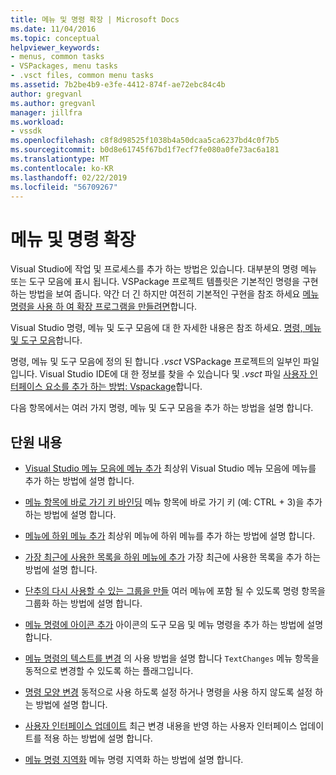 ```yaml
---
title: 메뉴 및 명령 확장 | Microsoft Docs
ms.date: 11/04/2016
ms.topic: conceptual
helpviewer_keywords:
- menus, common tasks
- VSPackages, menu tasks
- .vsct files, common menu tasks
ms.assetid: 7b2be4b9-e3fe-4412-874f-ae72ebc84c4b
author: gregvanl
ms.author: gregvanl
manager: jillfra
ms.workload:
- vssdk
ms.openlocfilehash: c8f8d98525f1038b4a50dcaa5ca6237bd4c0f7b5
ms.sourcegitcommit: b0d8e61745f67bd1f7ecf7fe080a0fe73ac6a181
ms.translationtype: MT
ms.contentlocale: ko-KR
ms.lasthandoff: 02/22/2019
ms.locfileid: "56709267"
---
```

# <a name="extend-menus-and-commands"></a>메뉴 및 명령 확장
Visual Studio에 작업 및 프로세스를 추가 하는 방법은 있습니다. 대부분의 명령 메뉴 또는 도구 모음에 표시 됩니다. VSPackage 프로젝트 템플릿은 기본적인 명령을 구현 하는 방법을 보여 줍니다. 약간 더 긴 하지만 여전히 기본적인 구현을 참조 하세요 [메뉴 명령을 사용 하 여 확장 프로그램을 만들려면](../extensibility/creating-an-extension-with-a-menu-command.md)합니다.

 Visual Studio 명령, 메뉴 및 도구 모음에 대 한 자세한 내용은 참조 하세요. [명령, 메뉴 및 도구 모음](../extensibility/internals/commands-menus-and-toolbars.md)합니다.

 명령, 메뉴 및 도구 모음에 정의 된 합니다 *.vsct* VSPackage 프로젝트의 일부인 파일입니다. Visual Studio IDE에 대 한 정보를 찾을 수 있습니다 및 *.vsct* 파일 [사용자 인터페이스 요소를 추가 하는 방법: Vspackage](../extensibility/internals/how-vspackages-add-user-interface-elements.md)합니다.

 다음 항목에서는 여러 가지 명령, 메뉴 및 도구 모음을 추가 하는 방법을 설명 합니다.

## <a name="in-this-section"></a>단원 내용
- [Visual Studio 메뉴 모음에 메뉴 추가](../extensibility/adding-a-menu-to-the-visual-studio-menu-bar.md) 최상위 Visual Studio 메뉴 모음에 메뉴를 추가 하는 방법에 설명 합니다.

- [메뉴 항목에 바로 가기 키 바인딩](../extensibility/binding-keyboard-shortcuts-to-menu-items.md) 메뉴 항목에 바로 가기 키 (예: CTRL + 3)을 추가 하는 방법에 설명 합니다.

- [메뉴에 하위 메뉴 추가](../extensibility/adding-a-submenu-to-a-menu.md) 최상위 메뉴에 하위 메뉴를 추가 하는 방법에 설명 합니다.

- [가장 최근에 사용한 목록을 하위 메뉴에 추가](../extensibility/adding-a-most-recently-used-list-to-a-submenu.md) 가장 최근에 사용한 목록을 추가 하는 방법에 설명 합니다.

- [단추의 다시 사용할 수 있는 그룹을 만들](../extensibility/creating-reusable-groups-of-buttons.md) 여러 메뉴에 포함 될 수 있도록 명령 항목을 그룹화 하는 방법에 설명 합니다.

- [메뉴 명령에 아이콘 추가](../extensibility/adding-icons-to-menu-commands.md) 아이콘의 도구 모음 및 메뉴 명령을 추가 하는 방법에 설명 합니다.

- [메뉴 명령의 텍스트를 변경](../extensibility/changing-the-text-of-a-menu-command.md) 의 사용 방법을 설명 합니다 `TextChanges` 메뉴 항목을 동적으로 변경할 수 있도록 하는 플래그입니다.

- [명령 모양 변경](../extensibility/changing-the-appearance-of-a-command.md) 동적으로 사용 하도록 설정 하거나 명령을 사용 하지 않도록 설정 하는 방법에 설명 합니다.

- [사용자 인터페이스 업데이트](../extensibility/updating-the-user-interface.md) 최근 변경 내용을 반영 하는 사용자 인터페이스 업데이트를 적용 하는 방법에 설명 합니다.

- [메뉴 명령 지역화](../extensibility/localizing-menu-commands.md) 메뉴 명령 지역화 하는 방법에 설명 합니다.